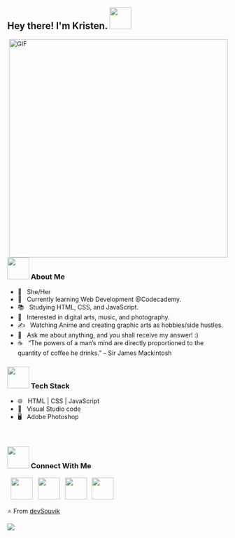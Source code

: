 <h2> Hey there! I'm Kristen. <img src="https://media.giphy.com/media/mGcNjsfWAjY5AEZNw6/giphy.gif" width="50"></h2>
<img align="right" alt="GIF" src="https://i.pinimg.com/originals/68/ae/bf/68aebf4c71bd1d6090f87237272b01e5.gif" width="500"/>

<h3><img src="https://media.giphy.com/media/VgCDAzcKvsR6OM0uWg/giphy.gif" width="50"> About Me </h3>

- 💜 &nbsp; She/Her
- 🌱 &nbsp; Currently learning Web Development @Codecademy.
- 📚 &nbsp; Studying HTML, CSS, and JavaScript.
- 👀 &nbsp; Interested in digital arts, music, and photography.
- ✍️ &nbsp; Watching Anime and creating graphic arts as hobbies/side hustles.
- 💬 &nbsp; Ask me about anything, and you shall receive my answer! :)
- ☕ &nbsp; “The powers of a man’s mind are directly proportioned to the quantity of coffee he drinks.” – Sir James Mackintosh

<h3><img src="https://i.giphy.com/media/jSKBmKkvo2dPQQtsR1/giphy.webp" width="50"> Tech Stack</h3>

- 🌐 &nbsp; HTML | CSS | JavaScript
- 🔧 &nbsp; Visual Studio code
- 🖥 &nbsp; Adobe Photoshop

<br>

<h3><img src="https://media.giphy.com/media/LnQjpWaON8nhr21vNW/giphy.gif" width="50"> Connect With Me </h3>

<p align="left">
&nbsp; <a href="https://twitter.com/hightenn" target="_blank" rel="noopener noreferrer"><img src="https://img.icons8.com/plasticine/100/000000/twitter.png" width="50" /></a>  
&nbsp; <a href="https://www.instagram.com/hightenn/" target="_blank" rel="noopener noreferrer"><img src="https://img.icons8.com/plasticine/100/000000/instagram-new.png" width="50" /></a>  
&nbsp; <a href="https://www.linkedin.com/in/K75/" target="_blank" rel="noopener noreferrer"><img src="https://img.icons8.com/plasticine/100/000000/linkedin.png" width="50" /></a>
&nbsp; <a href="mailto:kristensocampo@gmail.com" target="_blank" rel="noopener noreferrer"><img src="https://img.icons8.com/plasticine/100/000000/gmail.png"  width="50" /></a>
</p>

⭐️ From [devSouvik](https://github.com/devSouvik)

<img src="https://raw.githubusercontent.com/saadeghi/saadeghi/master/dino.gif">
